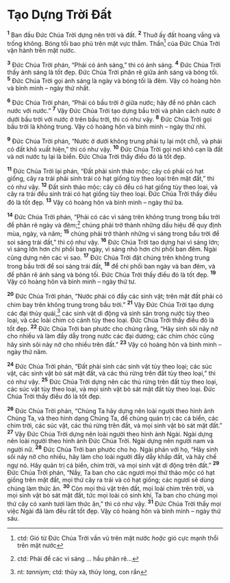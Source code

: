 # Tạo Dựng Trời Ðất

<sup><b>1</b></sup> Ban đầu Ðức Chúa Trời dựng nên trời và đất. <sup><b>2</b></sup> Thuở ấy đất hoang vắng và trống không. Bóng tối bao phủ trên mặt vực thẳm. Thần[^1-891148f2-cedb-48a7-9690-470e3733a463] của Ðức Chúa Trời vận hành trên mặt nước.

<sup><b>3</b></sup> Ðức Chúa Trời phán, “Phải có ánh sáng,” thì có ánh sáng. <sup><b>4</b></sup> Ðức Chúa Trời thấy ánh sáng là tốt đẹp. Ðức Chúa Trời phân rẽ giữa ánh sáng và bóng tối. <sup><b>5</b></sup> Ðức Chúa Trời gọi ánh sáng là ngày và bóng tối là đêm. Vậy có hoàng hôn và bình minh – ngày thứ nhất.

<sup><b>6</b></sup> Ðức Chúa Trời phán, “Phải có bầu trời ở giữa nước; hãy để nó phân cách nước với nước.” <sup><b>7</b></sup> Vậy Ðức Chúa Trời tạo dựng bầu trời và phân cách nước ở dưới bầu trời với nước ở trên bầu trời, thì có như vậy. <sup><b>8</b></sup> Ðức Chúa Trời gọi bầu trời là không trung. Vậy có hoàng hôn và bình minh – ngày thứ nhì.

<sup><b>9</b></sup> Ðức Chúa Trời phán, “Nước ở dưới không trung phải tụ lại một chỗ, và phải có đất khô xuất hiện,” thì có như vậy. <sup><b>10</b></sup> Ðức Chúa Trời gọi nơi khô cạn là đất và nơi nước tụ lại là biển. Ðức Chúa Trời thấy điều đó là tốt đẹp.

<sup><b>11</b></sup> Ðức Chúa Trời lại phán, “Ðất phải sinh thảo mộc; cây cỏ phải có hạt giống, cây ra trái phải sinh trái có hạt giống tùy theo loại trên mặt đất,” thì có như vậy. <sup><b>12</b></sup> Ðất sinh thảo mộc: cây cỏ đều có hạt giống tùy theo loại, và cây ra trái đều sinh trái có hạt giống tùy theo loại. Ðức Chúa Trời thấy điều đó là tốt đẹp. <sup><b>13</b></sup> Vậy có hoàng hôn và bình minh – ngày thứ ba.

<sup><b>14</b></sup> Ðức Chúa Trời phán, “Phải có các vì sáng trên không trung trong bầu trời để phân rẽ ngày và đêm;[^2-891148f2-cedb-48a7-9690-470e3733a463] chúng phải trở thành những dấu hiệu để quy định mùa, ngày, và năm; <sup><b>15</b></sup> chúng phải trở thành những vì sáng trong bầu trời để soi sáng trái đất,” thì có như vậy. <sup><b>16</b></sup> Ðức Chúa Trời tạo dựng hai vì sáng lớn; vì sáng lớn hơn chi phối ban ngày, vì sáng nhỏ hơn chi phối ban đêm. Ngài cũng dựng nên các vì sao. <sup><b>17</b></sup> Ðức Chúa Trời đặt chúng trên không trung trong bầu trời để soi sáng trái đất, <sup><b>18</b></sup> để chi phối ban ngày và ban đêm, và để phân rẽ ánh sáng và bóng tối. Ðức Chúa Trời thấy điều đó là tốt đẹp. <sup><b>19</b></sup> Vậy có hoàng hôn và bình minh – ngày thứ tư.

<sup><b>20</b></sup> Ðức Chúa Trời phán, “Nước phải có đầy các sinh vật; trên mặt đất phải có chim bay trên không trung trong bầu trời.” <sup><b>21</b></sup> Vậy Ðức Chúa Trời tạo dựng các đại thủy quái,[^3-891148f2-cedb-48a7-9690-470e3733a463] các sinh vật di động và sinh sản trong nước tùy theo loại, và các loài chim có cánh tùy theo loại. Ðức Chúa Trời thấy điều đó là tốt đẹp. <sup><b>22</b></sup> Ðức Chúa Trời ban phước cho chúng rằng, “Hãy sinh sôi nảy nở cho nhiều và làm đầy dẫy trong nước các đại dương; các chim chóc cũng hãy sinh sôi nảy nở cho nhiều trên đất.” <sup><b>23</b></sup> Vậy có hoàng hôn và bình minh – ngày thứ năm.

<sup><b>24</b></sup> Ðức Chúa Trời phán, “Ðất phải sinh các sinh vật tùy theo loại; các súc vật, các sinh vật bò sát mặt đất, và các thú rừng trên đất tùy theo loại,” thì có như vậy. <sup><b>25</b></sup> Ðức Chúa Trời dựng nên các thú rừng trên đất tùy theo loại, các súc vật tùy theo loại, và mọi sinh vật bò sát mặt đất tùy theo loại. Ðức Chúa Trời thấy điều đó là tốt đẹp.

<sup><b>26</b></sup> Ðức Chúa Trời phán, “Chúng Ta hãy dựng nên loài người theo hình ảnh Chúng Ta, và theo hình dạng Chúng Ta, để chúng quản trị các cá biển, các chim trời, các súc vật, các thú rừng trên đất, và mọi sinh vật bò sát mặt đất.” <sup><b>27</b></sup> Vậy Ðức Chúa Trời dựng nên loài người theo hình ảnh Ngài. Ngài dựng nên loài người theo hình ảnh Ðức Chúa Trời. Ngài dựng nên người nam và người nữ. <sup><b>28</b></sup> Ðức Chúa Trời ban phước cho họ. Ngài phán với họ, “Hãy sinh sôi nảy nở cho nhiều, hãy làm cho loài người đầy dẫy khắp đất, và hãy chế ngự nó. Hãy quản trị cá biển, chim trời, và mọi sinh vật di động trên đất.” <sup><b>29</b></sup> Ðức Chúa Trời phán, “Nầy, Ta ban cho các ngươi mọi thứ thảo mộc có hạt giống trên mặt đất, mọi thứ cây ra trái và có hạt giống; các ngươi sẽ dùng chúng làm thức ăn. <sup><b>30</b></sup> Còn mọi thú vật trên đất, mọi loài chim trên trời, và mọi sinh vật bò sát mặt đất, tức mọi loài có sinh khí, Ta ban cho chúng mọi thứ cây cỏ xanh tươi làm thức ăn,” thì có như vậy. <sup><b>31</b></sup> Ðức Chúa Trời thấy mọi việc Ngài đã làm đều rất tốt đẹp. Vậy có hoàng hôn và bình minh – ngày thứ sáu.

[^1-891148f2-cedb-48a7-9690-470e3733a463]: ctd: Gió từ Ðức Chúa Trời vần vũ trên mặt nước _hoặc_ gió cực mạnh thổi trên mặt nước

[^2-891148f2-cedb-48a7-9690-470e3733a463]: ctd: Phải để các vì sáng ... hầu phân rẽ...

[^3-891148f2-cedb-48a7-9690-470e3733a463]: nt: _tanniym_; ctd: thủy xà, thủy long, con rắn
